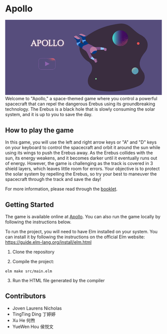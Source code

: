 # Apollo

![](doc/thumbnail.jpg)
Welcome to "Apollo," a space-themed game where you control a powerful spacecraft that can repel the dangerous Erebus using its groundbreaking technology. The Erebus is a black hole that is slowly consuming the solar system, and it is up to you to save the day.

## How to play the game

In this game, you will use the left and right arrow keys or "A" and "D" keys on your keyboard to control the spacecraft and orbit it around the sun while using its wings to push the Erebus away. As the Erebus collides with the sun, its energy weakens, and it becomes darker until it eventually runs out of energy. However, the game is challenging as the track is covered in 3 shield layers, which leaves little room for errors. Your objective is to protect the solar system by repelling the Erebus, so try your best to maneuver the spacecraft through the track and save the day!

For more information, please read through the [booklet](https://focs.ji.sjtu.edu.cn/silverfocs/demo/2021/p1team4/doc/booklet.pdf).

## Getting Started

The game is available online at [Apollo](https://focs.ji.sjtu.edu.cn/silverfocs/demo/2021/p1team4/). You can also run the game locally by following the instructions below.

To run the project, you will need to have Elm installed on your system. You can install it by following the instructions on the official Elm website: https://guide.elm-lang.org/install/elm.html

1. Clone the repository

2. Compile the project:

```
elm make src/main.elm
```

3. Run the HTML file generated by the compiler

## Contributors

- Joven Laurens Nicholas
- TingTing Ding 丁婷婷
- Xu He 何煦
- YueWen Hou 侯悦文
